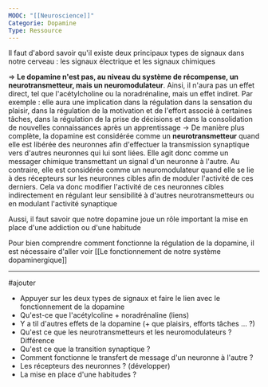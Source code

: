```yaml
---
MOOC: "[[Neuroscience]]"
Categorie: Dopamine
Type: Ressource
---
```

Il faut d'abord savoir qu'il existe deux principaux types de signaux dans notre cerveau : les signaux électrique et les signaux chimiques

⇒ **Le dopamine n'est pas, au niveau du système de récompense, un neurotransmetteur, mais un neuromodulateur**. Ainsi, il n'aura pas un effet direct, tel que l'acétylcholine ou la noradrénaline, mais un effet indiret. Par exemple : elle aura une implication dans la régulation dans la sensation du plaisir, dans la régulation de la motivation et de l'effort associé à certaines tâches, dans la régulation de la prise de décisions et dans la consolidation de nouvelles connaissances après un apprentissage
→ De manière plus complète, la dopamine est considérée comme un **neurotransmetteur** quand elle est libérée des neuronnes afin d'effectuer la transmission synaptique vers d'autres neuronnes qui lui sont liées. Elle agit donc comme un messager chimique transmettant un signal d'un neuronne à l'autre. Au contraire, elle est considérée comme un neuromodulateur quand elle se lie à des récepteurs sur les neuronnes cibles afin de moduler l'activité de ces derniers. Cela va donc modifier l'activité de ces neuronnes cibles indirectement en régulant leur sensibilité à d'autres neurotransmetteurs ou en modulant l'activité synaptique

Aussi, il faut savoir que notre dopamine joue un rôle important la mise en place d'une addiction ou d'une habitude

Pour bien comprendre comment fonctionne la régulation de la dopamine, il est nécessaire d'aller voir [[Le fonctionnement de notre système dopaminergique]]

---
#ajouter
- Appuyer sur les deux types de signaux et faire le lien avec le fonctionnement de la dopamine
- Qu'est-ce que l'acétylcoline + noradrénaline (liens)
- Y a til d'autres effets de la dopamine (+ que plaisirs, efforts tâches ... ?)
- Qu'est ce que les neurotransmetteurs et les neuromodulateurs ? Différence
- Qu'est ce que la transition synaptique ?
- Comment fonctionne le transfert de message d'un neuronne à l'autre ?
- Les récepteurs des neuronnes ? (développer)
- La mise en place d'une habitudes ?